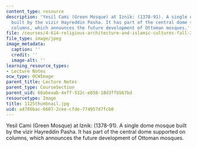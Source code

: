 ```yaml
---
content_type: resource
description: 'Yesil Cami (Green Mosque) at Iznik: (1378-91). A single dome mosque
  built by the vizir Hayreddin Pasha. It has part of the central dome supported on
  columns, which announces the future development of Ottoman mosques.'
file: /courses/4-614-religious-architecture-and-islamic-cultures-fall-2002/a4786bac66072ceecfde774957d7fcb0_1125thumbnail.jpg
file_type: image/jpeg
image_metadata:
  caption: ''
  credit: ''
  image-alt: ''
learning_resource_types:
- Lecture Notes
ocw_type: OCWImage
parent_title: Lecture Notes
parent_type: CourseSection
parent_uid: 68abeaab-4eff-532c-e858-18d3ffb567bd
resourcetype: Image
title: 1125thumbnail.jpg
uid: a4786bac-6607-2cee-cfde-774957d7fcb0
---
```

Yesil Cami (Green Mosque) at Iznik: (1378-91). A single dome mosque built by the vizir Hayreddin Pasha. It has part of the central dome supported on columns, which announces the future development of Ottoman mosques.

